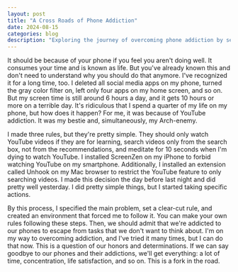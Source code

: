 ```yaml
---
layout: post
title: "A Cross Roads of Phone Addiction"
date: 2024-08-15
categories: blog
description: "Exploring the journey of overcoming phone addiction by setting rules and creating a conducive environment."
---
```


It should be because of your phone if you feel you aren't doing well. It consumes your time and is known as life. But you've already known this and don't need to understand why you should do that anymore. I've recognized it for a long time, too. I deleted all social media apps on my phone, turned the gray color filter on, left only four apps on my home screen, and so on. But my screen time is still around 6 hours a day, and it gets 10 hours or more on a terrible day. It's ridiculous that I spend a quarter of my life on my phone, but how does it happen? For me, it was because of YouTube addiction. It was my bestie and, simultaneously, my Arch-enemy.

I made three rules, but they're pretty simple. They should only watch YouTube videos if they are for learning, search videos only from the search box, not from the recommendations, and meditate for 10 seconds when I'm dying to watch YouTube. I installed ScreenZen on my iPhone to forbid watching YouTube on my smartphone. Additionally, I installed an extension called Unhook on my Mac browser to restrict the YouTube feature to only searching videos. I made this decision the day before last night and did pretty well yesterday. I did pretty simple things, but I started taking specific actions.

By this process, I specified the main problem, set a clear-cut rule, and created an environment that forced me to follow it. You can make your own rules following these steps. Then, we should admit that we're addicted to our phones to escape from tasks that we don't want to think about. I'm on my way to overcoming addiction, and I've tried it many times, but I can do that now. This is a question of our honors and determinations. If we can say goodbye to our phones and their addictions, we'll get everything: a lot of time, concentration, life satisfaction, and so on. This is a fork in the road.